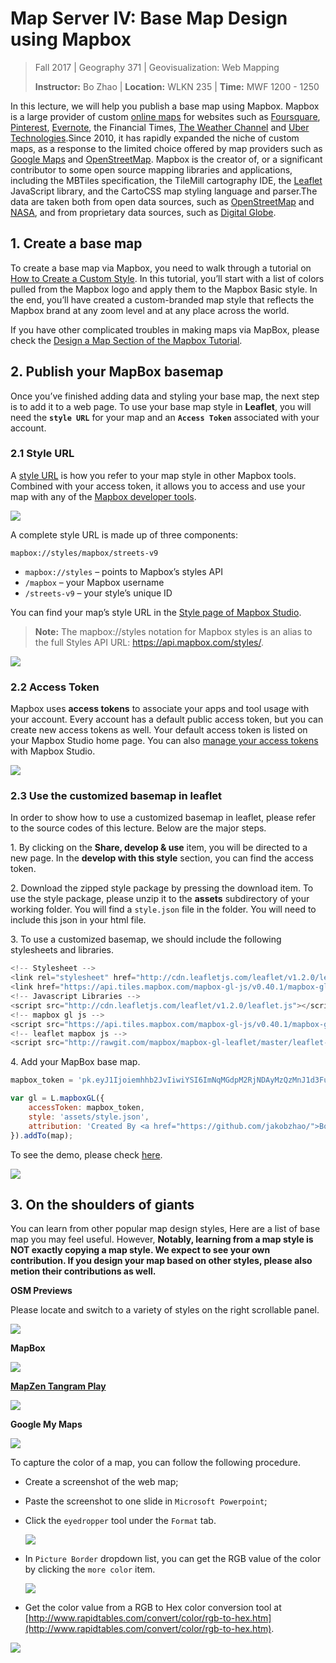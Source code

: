 # Map Server IV: Base Map Design using Mapbox

> Fall 2017 | Geography 371 | Geovisualization: Web Mapping
>
> **Instructor:** Bo Zhao | **Location:** WLKN 235 | **Time:** MWF 1200 - 1250


In this lecture, we will help you publish a base map using Mapbox. Mapbox is a large provider of custom [online maps](https://en.wikipedia.org/wiki/Online_maps) for websites such as [Foursquare](https://en.wikipedia.org/wiki/Foursquare), [Pinterest](https://en.wikipedia.org/wiki/Pinterest), [Evernote](https://en.wikipedia.org/wiki/Evernote), the Financial Times, [The Weather Channel](https://en.wikipedia.org/wiki/The_Weather_Channel) and [Uber Technologies](https://en.wikipedia.org/wiki/Uber_Technologies).Since 2010, it has rapidly expanded the niche of custom maps, as a response to the limited choice offered by map providers such as [Google Maps](https://en.wikipedia.org/wiki/Google_Maps) and [OpenStreetMap](https://en.wikipedia.org/wiki/OpenStreetMap). Mapbox is the creator of, or a significant contributor to some open source mapping libraries and applications, including the MBTiles specification, the TileMill cartography IDE, the [Leaflet](https://en.wikipedia.org/wiki/Leaflet_(software)) JavaScript library, and the CartoCSS map styling language and parser.The data are taken both from open data sources, such as [OpenStreetMap](https://en.wikipedia.org/wiki/OpenStreetMap) and [NASA](https://en.wikipedia.org/wiki/NASA), and from proprietary data sources, such as [Digital Globe](https://en.wikipedia.org/wiki/DigitalGlobe).

## 1. Create a base map

To create a base map via Mapbox, you need to walk through a tutorial on [How to Create a Custom Style](https://www.mapbox.com/help/create-a-custom-style/). In this tutorial, you’ll start with a list of colors pulled from the Mapbox logo and apply them to the Mapbox Basic style. In the end, you’ll have created a custom-branded map style that reflects the Mapbox brand at any zoom level and at any place across the world.

If you have other complicated troubles in making maps via MapBox, please check the [Design a Map Section of the Mapbox Tutorial](https://www.mapbox.com/help/#design-a-map).

## 2. Publish your MapBox basemap

Once you’ve finished adding data and styling your base map, the next step is to add it to a web page. To use your base map style in **Leaflet**, you will need the **`style URL`** for your map and an **`Access Token`** associated with your account.



### 2.1 Style URL


A [style URL](https://www.mapbox.com/help/define-style-url/) is how you refer to your map style in other Mapbox tools. Combined with your access token, it allows you to access and use your map with any of the [Mapbox developer tools](https://www.mapbox.com/developers).

![](img/style-url.gif)

A complete style URL is made up of three components:

```
mapbox://styles/mapbox/streets-v9
```

- `mapbox://styles` – points to Mapbox’s styles API
- `/mapbox` – your Mapbox username
- `/streets-v9` – your style’s unique ID

You can find your map’s style URL in the [Style page of Mapbox Studio](https://www.mapbox.com/studio/styles).

>**Note:** The mapbox://styles notation for Mapbox styles is an alias to the full Styles API URL: https://api.mapbox.com/styles/.

![](img/mapbox-style-share.png)

### 2.2 Access Token

Mapbox uses **access tokens** to associate your apps and tool usage with your account. Every account has a default public access token, but you can create new access tokens as well. Your default access token is listed on your Mapbox Studio home page. You can also [manage your access tokens](https://www.mapbox.com/studio/account/tokens/) with Mapbox Studio. 

![](img/mapbox-token.png)


### 2.3 Use the customized basemap in leaflet

In order to show how to use a customized basemap in leaflet, please refer to the source codes of this lecture. Below are the major steps.

1\. By clicking on the **Share, develop & use** item, you will be directed to a new page. In the **develop with this style** section, you can find the access token.


2\. Download the zipped style package by pressing the download item. To use the style package, please unzip it to the **assets** subdirectory of your working folder. You will find a `style.json` file in the folder. You will need to include this json in your html file.

3\. To use a customized basemap, we should include the following stylesheets and libraries.

```javascript
<!-- Stylesheet -->
<link rel="stylesheet" href="http://cdn.leafletjs.com/leaflet/v1.2.0/leaflet.css"/>
<link href="https://api.tiles.mapbox.com/mapbox-gl-js/v0.40.1/mapbox-gl.css" rel='stylesheet'/>
<!-- Javascript Libraries -->
<script src="http://cdn.leafletjs.com/leaflet/v1.2.0/leaflet.js"></script>
<!-- mapbox gl js -->
<script src="https://api.tiles.mapbox.com/mapbox-gl-js/v0.40.1/mapbox-gl.js"></script>
<!-- leaflet mapbox js -->
<script src="http://rawgit.com/mapbox/mapbox-gl-leaflet/master/leaflet-mapbox-gl.js"></script>
```

4\. Add your MapBox base map.

```javascript
mapbox_token = 'pk.eyJ1Ijoiemhhb2JvIiwiYSI6ImNqMGdpM2RjNDAyMzQzMnJ1d3FuZmF0NnQifQ.yoQP0NDS5F8ePKjaS3EJgQ';

var gl = L.mapboxGL({
    accessToken: mapbox_token,
    style: 'assets/style.json',
    attribution: 'Created By <a href="https://github.com/jakobzhao/">Bo Zhao</a>'
}).addTo(map);
```

To see the demo, please check [here](index.html).

![](img/customized-style-brown.png)

## 3. On the shoulders of giants

You can learn from other popular map design styles, Here are a list of base map you may feel useful. However, **Notably, learning from a map style is NOT exactly copying a map style. We expect to see your own contribution. If you design your map based on other styles, please also metion their contributions as well.**

**OSM Previews**

Please locate and switch to a variety of styles on the right scrollable panel.

![](img/osm_preview.png)

**MapBox**

![](img/mapbox.png)

**[MapZen Tangram Play](https://mapzen.com/tangram/play/)**

![](img/mapzen.png)

**Google My Maps**

![](img/google-my-maps.png)



To capture the color of a map, you can follow the following procedure. 

- Create a screenshot of the web map;

- Paste the screenshot to one slide in `Microsoft Powerpoint`;

- Click the `eyedropper` tool under the `Format` tab.

  ![](img/ppt.png)

- In `Picture Border` dropdown list, you can get the RGB value of the color by clicking the `more color` item.

  ![](img/color.png)



- Get the color value from a RGB to Hex color conversion tool at [http://www.rapidtables.com/convert/color/rgb-to-hex.htm](http://www.rapidtables.com/convert/color/rgb-to-hex.htm).

![](img/RGB_to_Hex_color_converter.png)

